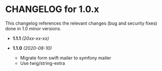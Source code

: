CHANGELOG for 1.0.x
===================

This changelog references the relevant changes (bug and security fixes) done
in 1.0 minor versions.

* **1.1.1** _(20xx-xx-xx)_


* **1.1.0** _(2020-08-10)_
    * Migrate form swift mailer to symfony mailer
    * Use twig/string-extra
